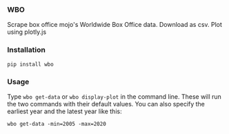 ### WBO
Scrape box office mojo's Worldwide Box Office data. Download as csv. Plot using plotly.js

### Installation

```
pip install wbo
```

### Usage

Type ```wbo get-data``` or  ```wbo display-plot``` in the command line. These will run the two commands with their default values.
You can also specify the earliest year and the latest year like this:

```
wbo get-data -min=2005 -max=2020
```

